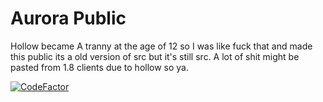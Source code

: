 # Aurora Public
Hollow became A tranny at the age of 12 so I was like fuck that and made this public its a old version of src but it's still src. A lot of shit might be pasted from 1.8 clients due to hollow so ya.

[![CodeFactor](https://www.codefactor.io/repository/github/katatje/aurora-public/badge)](https://www.codefactor.io/repository/github/katatje/aurora-public)
